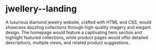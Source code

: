 # jwellery--landing
A luxurious diamond jewelry website, crafted with HTML and CSS, would showcase dazzling collections through high-quality imagery and elegant design.  The homepage would feature a captivating hero section and highlight featured collections, while product pages would offer detailed descriptions, multiple views, and related product suggestions.  
